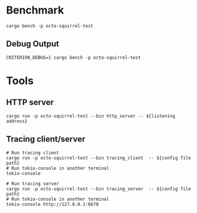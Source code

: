 # Benchmark

```shell
cargo bench -p octo-squirrel-test
```

## Debug Output

```shell
CRITERION_DEBUG=1 cargo bench -p octo-squirrel-test
```

# Tools

## HTTP server

```shell
cargo run -p octo-squirrel-test --bin http_server -- ${listening address}
```

## Tracing client/server

```shell
# Run tracing client
cargo run -p octo-squirrel-test --bin tracing_client  -- ${config file path}
# Run tokio-console in another terminal
tokio-console

# Run tracing server
cargo run -p octo-squirrel-test --bin tracing_server  -- ${config file path}
# Run tokio-console in another terminal
tokio-console http://127.0.0.1:6670
```


